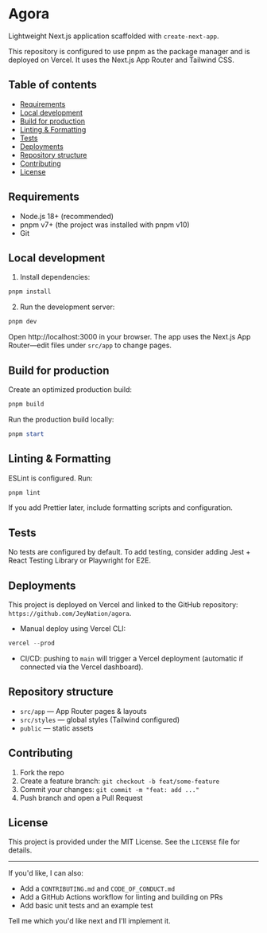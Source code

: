 # Agora

Lightweight Next.js application scaffolded with `create-next-app`.

This repository is configured to use pnpm as the package manager and is deployed on Vercel. It uses the Next.js App Router and Tailwind CSS.

## Table of contents

- [Requirements](#requirements)
- [Local development](#local-development)
- [Build for production](#build-for-production)
- [Linting & Formatting](#linting--formatting)
- [Tests](#tests)
- [Deployments](#deployments)
- [Repository structure](#repository-structure)
- [Contributing](#contributing)
- [License](#license)

## Requirements

- Node.js 18+ (recommended)
- pnpm v7+ (the project was installed with pnpm v10)
- Git

## Local development

1. Install dependencies:

```powershell
pnpm install
```

2. Run the development server:

```powershell
pnpm dev
```

Open http://localhost:3000 in your browser. The app uses the Next.js App Router—edit files under `src/app` to change pages.

## Build for production

Create an optimized production build:

```powershell
pnpm build
```

Run the production build locally:

```powershell
pnpm start
```

## Linting & Formatting

ESLint is configured. Run:

```powershell
pnpm lint
```

If you add Prettier later, include formatting scripts and configuration.

## Tests

No tests are configured by default. To add testing, consider adding Jest + React Testing Library or Playwright for E2E.

## Deployments

This project is deployed on Vercel and linked to the GitHub repository: `https://github.com/JeyNation/agora`.

- Manual deploy using Vercel CLI:

```powershell
vercel --prod
```

- CI/CD: pushing to `main` will trigger a Vercel deployment (automatic if connected via the Vercel dashboard).

## Repository structure

- `src/app` — App Router pages & layouts
- `src/styles` — global styles (Tailwind configured)
- `public` — static assets

## Contributing

1. Fork the repo
2. Create a feature branch: `git checkout -b feat/some-feature`
3. Commit your changes: `git commit -m "feat: add ..."`
4. Push branch and open a Pull Request

## License

This project is provided under the MIT License. See the `LICENSE` file for details.

---

If you'd like, I can also:
- Add a `CONTRIBUTING.md` and `CODE_OF_CONDUCT.md`
- Add a GitHub Actions workflow for linting and building on PRs
- Add basic unit tests and an example test

Tell me which you'd like next and I'll implement it.
